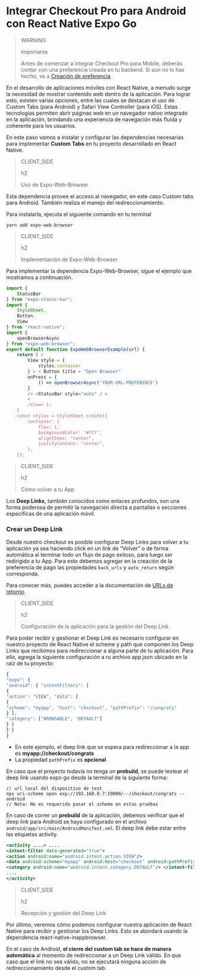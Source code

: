 # Integrar Checkout Pro para Android con React Native Expo Go

> WARNING
>
> Importante
>
> Antes de comenzar a integrar Checkout Pro para Mobile, deberás contar con una preferencia creada en tu backend. Si aún no lo has hecho, ve a [Creación de preferencia](/developers/es/docs/checkout-pro/common-initialization).

En el desarrollo de aplicaciones móviles con React Native, a menudo surge la necesidad de mostrar contenido web dentro de la aplicación. Para lograr esto, existen varias opciones, entre las cuales se destacan el uso de Custom Tabs (para Android) y Safari View Controller (para iOS). Estas tecnologías permiten abrir páginas web en un navegador nativo integrado en la aplicación, brindando una experiencia de navegación más fluida y coherente para los usuarios.

En este paso vamos a instalar y configurar las dependencias necesarias para implementar **Custom Tabs** en tu proyecto desarrollado en React Native. 

> CLIENT_SIDE
>
> h2
>
> Uso de Expo-Web-Browser

Esta dependencia provee el acceso al navegador, en este caso Custom tabs para Android. También realiza el manejo del redireccionamiento.

Para instalarla, ejecuta el siguiente comando en tu terminal

```yarn
yarn add expo-web-browser
```

> CLIENT_SIDE
>
> h2
>
> Implementación de Expo-Web-Browser

Para implementar la dependencia Expo-Web-Browser, sigue el ejemplo que mostramos a continuación.

```JavaScript
import {
	StatusBar
} from "expo-status-bar";
import {
	StyleSheet,
	Button,
	View
} from "react-native";
import {
	openBrowserAsync
} from "expo-web-browser";
export default function ExpoWebBrowserExample(url) {
	return ( <
		View style = {
			styles.container
		} > < Button title = "Open Browser"
		onPress = {
			() => openBrowserAsync('YOUR-URL-PREFERENCE')
		}
		/> <StatusBar style="auto" / >
		<
		/View> );
	}
	const styles = StyleSheet.create({
		container: {
			flex: 1,
			backgroundColor: "#fff",
			alignItems: "center",
			justifyContent: "center",
		},
	});
```

> CLIENT_SIDE
>
> h2
>
> Cómo volver a tu App 

Los **Deep Links**, también conocidos como enlaces profundos, son una forma poderosa de permitir la navegación directa a pantallas o secciones específicas de una aplicación móvil. 

### Crear un Deep Link
Desde nuestro checkout es posible configurar Deep Links para volver a tu aplicación ya sea haciendo click en un link de “Volver” o de forma automática al terminar todo un flujo de pago exitoso, para luego ser redirigido a tu App.
Para esto debemos agregar en la creación de la preferencia de pago las propiedades `back_urls` y `auto_return` según corresponda.

Para conocer más, puedes acceder a la documentación de [URLs de retorno](/developers/es/docs/checkout-pro/checkout-customization/user-interface/redirection).

> CLIENT_SIDE
>
> h2
>
> Configuración de la aplicación para la gestión del Deep Link 

Para poder recibir y gestionar el Deep Link es necesario configurar en nuestro proyecto de React Native el scheme y path que componen los Deep Links que recibimos para redireccionar a alguna parte de tu aplicación. 
Para ello, agrega la siguiente configuración a ru archivo app.json ubicado en la raíz de tu proyecto:

```JavaScript
{
"expo": {
"android": { "intentFilters": [
{
"action": "VIEW", "data": [
{
"scheme": "myapp", "host": "checkout", "pathPrefix": "/congrats"
} ],
"category": ["BROWSABLE", "DEFAULT"]
} ]
} }
}
```

* En este ejemplo, el deep link que se espera para redireccionar a la app es **myapp://checkout/congrats**
* La propiedad `pathPrefix` es **opcional**

En caso que el proyecto todavía no tenga un **prebuild**, se puede testear el deep link usando expo go desde la terminal de la siguiente forma:

```
// url local del dispositivo de test
npx uri-scheme open exp://192.168.0.7:19000/--/checkout/congrats --android
// Nota: No es requerido pasar el scheme en estas pruebas
```

En caso de correr un **prebuild** de la aplicación, debemos verificar que el deep link para Android se haya configurado en el  archivo `android/app/src/main/AndroidManifest.xml`. El deep link debe estar entre las etiquetas activity.

```AndroidManifest.xml
<activity ....> ....
<intent-filter data-generated="true">
<action android:name="android.intent.action.VIEW"/>
<data android:scheme="myapp" android:host="checkout" android:pathPrefix="/congrats"/> <category android:name="android.intent.category.BROWSABLE"/>
<category android:name="android.intent.category.DEFAULT"/> </intent-filter>
....
</activity>

```

> CLIENT_SIDE
>
> h2
>
> Recepción y gestión del Deep Link 

Por último, veremos cómo podemos configurar nuestra aplicación de React Native para recibir y gestionar los Deep Links. Esto se abordará usando la dependencia react-native-inappbrowser. 

En el caso de Android, **el cierre del custom tab se hace de manera automática** al momento de redireccionar a un Deep Link válido. En que caso que el link no sea válido, no se ejecutará ninguna acción de redireccionamiento desde el custom tab.


